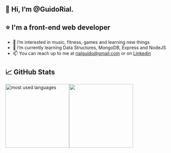 ## :wave: Hi, I’m @GuidoRial. 

## :star: I'm a front-end web developer

- 👀 I’m interested in music, fitness, games and learning new things
- 🌱 I’m currently learning Data Structures, MongoDB, Express and NodeJS
- 📫 You can reach up to me at rialguido@gmail.com or on [Linkedin](https://www.linkedin.com/in/guido-rial-275552221/)

## :chart_with_upwards_trend: GitHub Stats
<img alt="most used languages" height="200px" src="https://github-readme-stats.vercel.app/api/top-langs/?username=GuidoRial&&show_icons=true&title_color=ffffff&icon_color=bb2acf&text_color=daf7dc&bg_color=191919"><img height="200px" src="https://github-readme-stats.vercel.app/api?username=GuidoRial&&show_icons=true&title_color=ffffff&icon_color=bb2acf&text_color=daf7dc&bg_color=191919">

